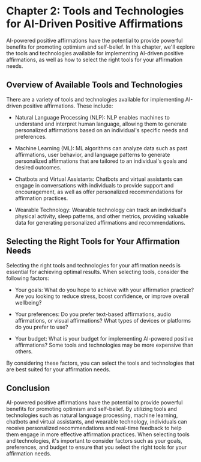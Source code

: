 Chapter 2: Tools and Technologies for AI-Driven Positive Affirmations
=====================================================================

AI-powered positive affirmations have the potential to provide powerful benefits for promoting optimism and self-belief. In this chapter, we'll explore the tools and technologies available for implementing AI-driven positive affirmations, as well as how to select the right tools for your affirmation needs.

Overview of Available Tools and Technologies
--------------------------------------------

There are a variety of tools and technologies available for implementing AI-driven positive affirmations. These include:

* Natural Language Processing (NLP): NLP enables machines to understand and interpret human language, allowing them to generate personalized affirmations based on an individual's specific needs and preferences.

* Machine Learning (ML): ML algorithms can analyze data such as past affirmations, user behavior, and language patterns to generate personalized affirmations that are tailored to an individual's goals and desired outcomes.

* Chatbots and Virtual Assistants: Chatbots and virtual assistants can engage in conversations with individuals to provide support and encouragement, as well as offer personalized recommendations for affirmation practices.

* Wearable Technology: Wearable technology can track an individual's physical activity, sleep patterns, and other metrics, providing valuable data for generating personalized affirmations and recommendations.

Selecting the Right Tools for Your Affirmation Needs
----------------------------------------------------

Selecting the right tools and technologies for your affirmation needs is essential for achieving optimal results. When selecting tools, consider the following factors:

* Your goals: What do you hope to achieve with your affirmation practice? Are you looking to reduce stress, boost confidence, or improve overall wellbeing?

* Your preferences: Do you prefer text-based affirmations, audio affirmations, or visual affirmations? What types of devices or platforms do you prefer to use?

* Your budget: What is your budget for implementing AI-powered positive affirmations? Some tools and technologies may be more expensive than others.

By considering these factors, you can select the tools and technologies that are best suited for your affirmation needs.

Conclusion
----------

AI-powered positive affirmations have the potential to provide powerful benefits for promoting optimism and self-belief. By utilizing tools and technologies such as natural language processing, machine learning, chatbots and virtual assistants, and wearable technology, individuals can receive personalized recommendations and real-time feedback to help them engage in more effective affirmation practices. When selecting tools and technologies, it's important to consider factors such as your goals, preferences, and budget to ensure that you select the right tools for your affirmation needs.
